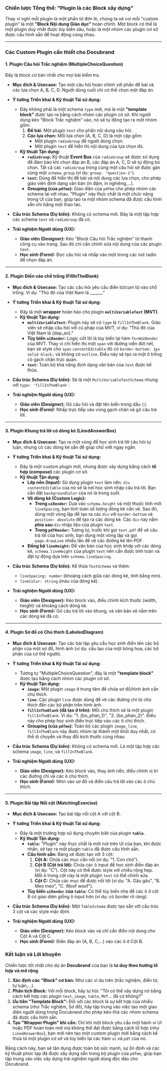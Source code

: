 ### Chiến lược Tổng thể: "Plugin là các Block xây dựng"

Thay vì nghĩ mỗi plugin là một phần tử đơn lẻ, chúng ta sẽ coi mỗi "custom plugin" là một **"Block Nội dung Giáo dục"** hoàn chỉnh. Một block có thể là một plugin duy nhất được tùy biến sâu, hoặc là một nhóm các plugin cơ sở được cấu hình sẵn để hoạt động cùng nhau.

---

### Các Custom Plugin cần thiết cho Docubrand

#### 1. Plugin Câu hỏi Trắc nghiệm (MultipleChoiceQuestion)

Đây là block cơ bản nhất cho mọi bài kiểm tra.

*   **Mục đích & Usecase:** Tạo một câu hỏi hoàn chỉnh với phần đề bài và các lựa chọn A, B, C, D. Người dùng cuối chỉ có thể chọn một đáp án.

*   **Ý tưởng Triển khai & Kỹ thuật Tái sử dụng:**
    *   Đây không phải là một schema `type` mới, mà là một **"template block"** được tạo ra bằng cách nhóm các plugin cơ sở. Khi người dùng kéo "Block Trắc nghiệm" vào, nó sẽ tự động tạo ra một nhóm gồm:
        1.  **Đề bài:** Một plugin `text` cho phần nội dung câu hỏi.
        2.  **Các lựa chọn:** Mỗi lựa chọn (A, B, C, D) là một cặp gồm:
            *   Một plugin `radioGroup` để người dùng chọn.
            *   Một plugin `text` để hiển thị nội dung của lựa chọn đó.
    *   **Kỹ thuật Tận dụng:**
        *   **`radioGroup`:** Kỹ thuật **Event Bus** của `radioGroup` sẽ được sử dụng để đảm bảo khi chọn đáp án B, các đáp án A, C, D sẽ tự động bỏ chọn. Tất cả các `radioGroup` trong cùng một câu hỏi sẽ được gán cùng một `schema.group` (ví dụ: `group: "question-1"`).
        *   **`text`:** Dùng để hiển thị đề bài và nội dung các lựa chọn, cho phép giáo viên định dạng văn bản (in đậm, in nghiêng,...).
        *   **Grouping (của `pdfme`):** Giao diện của `pdfme` cho phép nhóm các schema lại với nhau. "Plugin" này thực chất là một chức năng trong UI của bạn, giúp tạo ra một nhóm schema đã được cấu hình sẵn chỉ bằng một thao tác.

*   **Cấu trúc Schema (Dự kiến):** Không có schema mới. Đây là một tập hợp các schema `text` và `radioGroup` đã có.

*   **Trải nghiệm Người dùng (UX):**
    *   **Giáo viên (Designer):** Kéo "Block Câu hỏi Trắc nghiệm" từ thanh công cụ vào trang. Sau đó chỉ cần chỉnh sửa nội dung của các plugin `text`.
    *   **Học sinh (Form):** Đọc câu hỏi và nhấp vào một trong các nút radio để chọn đáp án.

---

#### 2. Plugin Điền vào chỗ trống (FillInTheBlank)

*   **Mục đích & Usecase:** Tạo các câu hỏi yêu cầu điền từ/cụm từ vào chỗ trống. Ví dụ: "Thủ đô của Việt Nam là ______."

*   **Ý tưởng Triển khai & Kỹ thuật Tái sử dụng:**
    *   Đây là một **wrapper** hoàn hảo cho plugin **`multiVariableText` (MVT)**.
    *   **Kỹ thuật Tận dụng:**
        *   **`multiVariableText`:** Plugin này sẽ có `type` là `fillInTheBlank`. Giáo viên sẽ nhập câu hỏi với cú pháp của MVT, ví dụ: "Thủ đô của Việt Nam là {dap_an}."
        *   **Tùy biến `uiRender`:** Logic cốt lõi là tùy biến lại hàm `formUiRender` của MVT. Thay vì chỉ hiển thị một `span` với đường viền đứt nét, bạn sẽ style cho `span` `contentEditable` đó có `border-bottom: 1px solid black;` và không có `outline`. Điều này sẽ tạo ra một ô trống có gạch chân trực quan.
        *   **`text`:** Toàn bộ khả năng định dạng văn bản của `text` được kế thừa.

*   **Cấu trúc Schema (Dự kiến):** Sẽ là một `MultiVariableTextSchema` nhưng với `type: 'fillInTheBlank'`.

*   **Trải nghiệm Người dùng (UX):**
    *   **Giáo viên (Designer):** Gõ câu hỏi và đặt tên biến trong dấu `{}`.
    *   **Học sinh (Form):** Nhấp trực tiếp vào vùng gạch chân và gõ câu trả lời.

---

#### 3. Plugin Khung trả lời có dòng kẻ (LinedAnswerBox)

*   **Mục đích & Usecase:** Tạo ra một vùng để học sinh trả lời câu hỏi tự luận, nhưng có các dòng kẻ sẵn để giúp chữ viết ngay ngắn.

*   **Ý tưởng Triển khai & Kỹ thuật Tái sử dụng:**
    *   Đây là một custom plugin mới, nhưng được xây dựng bằng cách **tổ hợp (compose)** các plugin cơ sở.
    *   **Kỹ thuật Tận dụng:**
        *   **Lớp nền (Input):** Sử dụng plugin `text` làm nền. `div` `contentEditable` của nó sẽ là nơi học sinh nhập câu trả lời. Bạn cần đặt `backgroundColor` của nó là trong suốt.
        *   **Vẽ dòng kẻ (Custom Logic):**
            *   **Trong `uiRender`:** Dựa vào `schema.height` và một thuộc tính mới `lineSpacing`, bạn tính toán số lượng dòng kẻ cần vẽ. Sau đó, dùng một vòng lặp để tạo ra các `div` với `border-bottom` và `position: absolute` để tạo ra các dòng kẻ. Các `div` này nằm **phía sau** `div` nhập liệu của plugin `text`.
            *   **Trong `pdfRender`:** Tương tự, trước khi gọi `text.pdf` để vẽ câu trả lời của học sinh, bạn dùng một vòng lặp và gọi `page.drawLine` nhiều lần để vẽ các đường kẻ lên PDF.
        *   **Đồng bộ `lineHeight`:** Để văn bản của học sinh khớp với các dòng kẻ, `schema.lineHeight` của plugin `text` nền cần được tính toán và đặt tự động dựa trên `schema.lineSpacing`.

*   **Cấu trúc Schema (Dự kiến):** Kế thừa `TextSchema` và thêm:
    *   `lineSpacing: number` (khoảng cách giữa các dòng kẻ, tính bằng mm).
    *   `lineColor: string` (màu của dòng kẻ).

*   **Trải nghiệm Người dùng (UX):**
    *   **Giáo viên (Designer):** Kéo block vào, điều chỉnh kích thước (width, height) và khoảng cách dòng kẻ.
    *   **Học sinh (Form):** Gõ câu trả lời vào khung, và văn bản sẽ nằm trên các dòng kẻ đã có.

---

#### 4. Plugin Sơ đồ có Chú thích (LabeledDiagram)

*   **Mục đích & Usecase:** Tạo các bài tập yêu cầu học sinh điền tên các bộ phận của một sơ đồ, hình ảnh (ví dụ: cấu tạo của một bông hoa, các bộ phận của cơ thể người).

*   **Ý tưởng Triển khai & Kỹ thuật Tái sử dụng:**
    *   Tương tự "MultipleChoiceQuestion", đây là một **"template block"** được tạo bằng cách nhóm các plugin cơ sở.
    *   **Kỹ thuật Tận dụng:**
        *   **`image`:** Một plugin `image` ở trung tâm để chứa sơ đồ/hình ảnh cần chú thích.
        *   **`line`:** Các plugin `line` được dùng để vẽ các đường chỉ từ chú thích đến các bộ phận trên hình ảnh.
        *   **`fillInTheBlank` (đã tạo ở trên):** Mỗi chú thích sẽ là một plugin `fillInTheBlank`. Ví dụ: "1. {bo_phan_1}", "2. {bo_phan_2}". Điều này cho phép học sinh điền trực tiếp vào các ô chú thích.
        *   **Grouping (của `pdfme`):** Toàn bộ các plugin `image`, `line`, `fillInTheBlank` này được nhóm lại thành một khối duy nhất, có thể di chuyển và thay đổi kích thước cùng nhau.

*   **Cấu trúc Schema (Dự kiến):** Không có schema mới. Là một tập hợp các schema `image`, `line`, và `fillInTheBlank`.

*   **Trải nghiệm Người dùng (UX):**
    *   **Giáo viên (Designer):** Kéo block vào, thay ảnh nền, điều chỉnh vị trí các đường chỉ và các ô chú thích.
    *   **Học sinh (Form):** Nhìn vào sơ đồ và điền câu trả lời vào các ô chú thích.

---

#### 5. Plugin Bài tập Nối cột (MatchingExercise)

*   **Mục đích & Usecase:** Tạo bài tập nối cột A với cột B.

*   **Ý tưởng Triển khai & Kỹ thuật Tái sử dụng:**
    *   Đây là một trường hợp sử dụng chuyên biệt của plugin **`table`**.
    *   **Kỹ thuật Tận dụng:**
        *   **`table`:** "Plugin" này thực chất là một nút trên UI của bạn, khi được nhấn, sẽ tạo ra một plugin `table` đã được cấu hình sẵn.
        *   **Cấu hình sẵn:** Bảng sẽ được tạo với 3 cột:
            1.  **Cột A:** Chứa các mục cần nối (ví dụ: "1. Con chó").
            2.  **Cột B (Cột trả lời):** Chứa các ô input để học sinh điền đáp án (ví dụ: "C"). Cột này có thể được style với chiều rộng hẹp. Mỗi ô trong cột này là một plugin `text` có thể chỉnh sửa.
            3.  **Cột C:** Chứa các mục để được nối tới (ví dụ: "A. Gâu gâu", "B. Meo meo", "C. Woof woof").
        *   **Tùy biến `uiRender` của `table`:** Có thể tùy biến nhẹ để các ô ở cột B có giao diện giống ô input hơn (ví dụ: có border rõ ràng).

*   **Cấu trúc Schema (Dự kiến):** Một `TableSchema` được tạo sẵn với cấu trúc 3 cột và các style mặc định.

*   **Trải nghiệm Người dùng (UX):**
    *   **Giáo viên (Designer):** Kéo block vào và chỉ cần điền nội dung cho Cột A và Cột C.
    *   **Học sinh (Form):** Điền đáp án (A, B, C,...) vào các ô ở Cột B.

### Kết luận và Lời khuyên

Chiến lược tốt nhất cho dự án **Docubrand** của bạn là **tư duy theo hướng tổ hợp và mở rộng**.

1.  **Xác định các "Block" cơ bản:** Như các ví dụ trên (trắc nghiệm, điền từ, tự luận,...).
2.  **Phân tích Block:** Với mỗi block, hãy tự hỏi: "Tôi có thể xây dựng nó bằng cách kết hợp các plugin `text`, `image`, `table`, `MVT`... đã có không?"
3.  **Ưu tiên "Template Block":** Đối với các block là sự kết hợp của nhiều schema (như Trắc nghiệm, Sơ đồ), hãy tập trung vào việc tạo một giao diện người dùng trong Docubrand cho phép kéo-thả các nhóm schema đã được cấu hình sẵn.
4.  **Tạo "Wrapper Plugin" khi cần:** Chỉ khi một block yêu cầu một hành vi UI hoặc PDF hoàn toàn mới mà không thể đạt được bằng cách tổ hợp (như `LinedAnswerBox`), bạn mới nên tạo một custom plugin mới bằng cách kế thừa từ một plugin cơ sở và tùy biến lại các hàm `ui` và `pdf` của nó.

Bằng cách này, bạn sẽ tận dụng được toàn bộ sức mạnh, sự ổn định và các kỹ thuật phức tạp đã được xây dựng sẵn trong bộ plugin của `pdfme`, giúp bạn tập trung vào việc xây dựng trải nghiệm người dùng độc đáo cho Docubrand.
